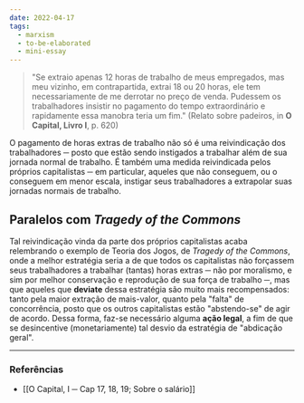 ```yaml
---
date: 2022-04-17
tags:
  - marxism
  - to-be-elaborated
  - mini-essay
---
```

> "Se extraio apenas 12 horas de trabalho de meus empregados, mas meu vizinho, em contrapartida, extrai 18 ou 20 horas, ele tem necessariamente de me derrotar no preço de venda. Pudessem os trabalhadores insistir no pagamento do tempo extraordinário e rapidamente essa manobra teria um fim." (Relato sobre padeiros, in **O Capital, Livro I**, p. 620)

O pagamento de horas extras de trabalho não só é uma reivindicação dos trabalhadores ─ posto que estão sendo instigados a trabalhar além de sua jornada normal de trabalho. É também uma medida reivindicada pelos próprios capitalistas ─ em particular, aqueles que não conseguem, ou o conseguem em menor escala, instigar seus trabalhadores a extrapolar suas jornadas normais de trabalho.

## Paralelos com *Tragedy of the Commons*
Tal reivindicação vinda da parte dos próprios capitalistas acaba relembrando o exemplo de Teoria dos Jogos, de *Tragedy of the Commons*, onde a melhor estratégia seria a de que todos os capitalistas não forçassem seus trabalhadores a trabalhar (tantas) horas extras ─ não por moralismo, e sim por melhor conservação e reprodução de sua força de trabalho ─, mas que aqueles que **deviate** dessa estratégia são muito mais recompensados: tanto pela maior extração de mais-valor, quanto pela "falta" de concorrência, posto que os outros capitalistas estão "abstendo-se" de agir de acordo. Dessa forma, faz-se necessário alguma **ação legal**, a fim de que se desincentive (monetariamente) tal desvio da estratégia de "abdicação geral".

---
### Referências
- [[O Capital, I ─ Cap 17, 18, 19; Sobre o salário]]